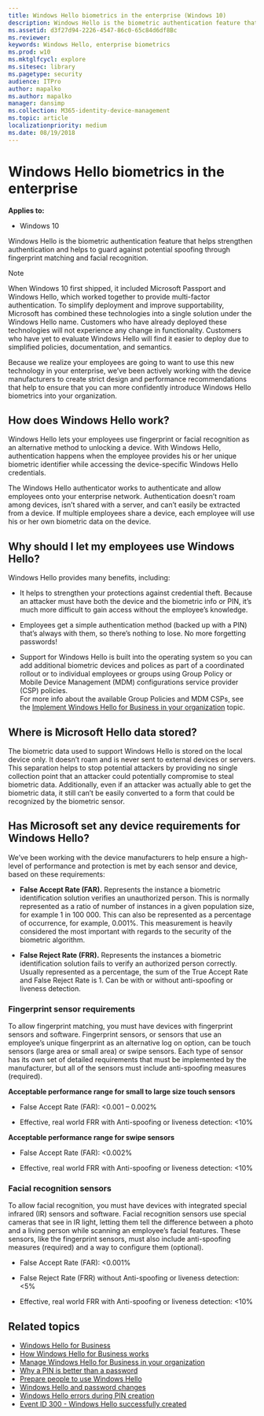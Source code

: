 ```yaml
---
title: Windows Hello biometrics in the enterprise (Windows 10)
description: Windows Hello is the biometric authentication feature that helps strengthen authentication and helps to guard against potential spoofing through fingerprint matching and facial recognition.
ms.assetid: d3f27d94-2226-4547-86c0-65c84d6df8Bc
ms.reviewer: 
keywords: Windows Hello, enterprise biometrics
ms.prod: w10
ms.mktglfcycl: explore
ms.sitesec: library
ms.pagetype: security
audience: ITPro
author: mapalko
ms.author: mapalko
manager: dansimp
ms.collection: M365-identity-device-management
ms.topic: article
localizationpriority: medium
ms.date: 08/19/2018
---
```


# Windows Hello biometrics in the enterprise

**Applies to:**
-   Windows 10

Windows Hello is the biometric authentication feature that helps strengthen authentication and helps to guard against potential spoofing through fingerprint matching and facial recognition.

>[!NOTE]
>When Windows 10 first shipped, it included Microsoft Passport and Windows Hello, which worked together to provide multi-factor authentication. To simplify deployment and improve supportability, Microsoft has combined these technologies into a single solution under the Windows Hello name. Customers who have already deployed these technologies will not experience any change in functionality. Customers who have yet to evaluate Windows Hello will find it easier to deploy due to simplified policies, documentation, and semantics.

Because we realize your employees are going to want to use this new technology in your enterprise, we’ve been actively working with the device manufacturers to create strict design and performance recommendations that help to ensure that you can more confidently introduce Windows Hello biometrics into your organization.

## How does Windows Hello work?
Windows Hello lets your employees use fingerprint or facial recognition as an alternative method to unlocking a device. With Windows Hello, authentication happens when the employee provides his or her unique biometric identifier while accessing the device-specific Windows Hello credentials.

The Windows Hello authenticator works to authenticate and allow employees onto your enterprise network. Authentication doesn’t roam among devices, isn’t shared with a server, and can’t easily be extracted from a device. If multiple employees share a device, each employee will use his or her own biometric data on the device.

## Why should I let my employees use Windows Hello?
Windows Hello provides many benefits, including:

-   It helps to strengthen your protections against credential theft. Because an attacker must have both the device and the biometric info or PIN, it’s much more difficult to gain access without the employee’s knowledge.

-   Employees get a simple authentication method (backed up with a PIN) that’s always with them, so there’s nothing to lose. No more forgetting passwords!

-   Support for Windows Hello is built into the operating system so you can add additional biometric devices and polices as part of a coordinated rollout or to individual employees or groups using Group Policy or Mobile Device Management (MDM) configurations service provider (CSP) policies.<br>For more info about the available Group Policies and MDM CSPs, see the [Implement Windows Hello for Business in your organization](hello-manage-in-organization.md) topic.

## Where is Microsoft Hello data stored?
The biometric data used to support Windows Hello is stored on the local device only. It doesn’t roam and is never sent to external devices or servers. This separation helps to stop potential attackers by providing no single collection point that an attacker could potentially compromise to steal biometric data. Additionally, even if an attacker was actually able to get the biometric data, it still can’t be easily converted to a form that could be recognized by the biometric sensor.

## Has Microsoft set any device requirements for Windows Hello?
We’ve been working with the device manufacturers to help ensure a high-level of performance and protection is met by each sensor and device, based on these requirements:

-   **False Accept Rate (FAR).** Represents the instance a biometric identification solution verifies an unauthorized person. This is normally represented as a ratio of number of instances in a given population size, for example 1 in 100 000. This can also be represented as a percentage of occurrence, for example, 0.001%. This measurement is heavily considered the most important with regards to the security of the biometric algorithm.

-   **False Reject Rate (FRR).** Represents the instances a biometric identification solution fails to verify an authorized person correctly. Usually represented as a percentage, the sum of the True Accept Rate and False Reject Rate is 1. Can be with or without anti-spoofing or liveness detection.

### Fingerprint sensor requirements
To allow fingerprint matching, you must have devices with fingerprint sensors and software. Fingerprint sensors, or sensors that use an employee’s unique fingerprint as an alternative log on option, can be touch sensors (large area or small area) or swipe sensors. Each type of sensor has its own set of detailed requirements that must be implemented by the manufacturer, but all of the sensors must include anti-spoofing measures (required).

**Acceptable performance range for small to large size touch sensors**

-   False Accept Rate (FAR): &lt;0.001 – 0.002%

-   Effective, real world FRR with Anti-spoofing or liveness detection: &lt;10%

**Acceptable performance range for swipe sensors**

-   False Accept Rate (FAR): &lt;0.002%

-   Effective, real world FRR with Anti-spoofing or liveness detection: &lt;10%

### Facial recognition sensors
To allow facial recognition, you must have devices with integrated special infrared (IR) sensors and software. Facial recognition sensors use special cameras that see in IR light, letting them tell the difference between a photo and a living person while scanning an employee’s facial features. These sensors, like the fingerprint sensors, must also include anti-spoofing measures (required) and a way to configure them (optional).

-   False Accept Rate (FAR): &lt;0.001%

-   False Reject Rate (FRR) without Anti-spoofing or liveness detection: &lt;5%

-   Effective, real world FRR with Anti-spoofing or liveness detection: &lt;10%

## Related topics
- [Windows Hello for Business](hello-identity-verification.md)
- [How Windows Hello for Business works](hello-how-it-works.md)
- [Manage Windows Hello for Business in your organization](hello-manage-in-organization.md)
- [Why a PIN is better than a password](hello-why-pin-is-better-than-password.md)
- [Prepare people to use Windows Hello](hello-prepare-people-to-use.md)
- [Windows Hello and password changes](hello-and-password-changes.md)
- [Windows Hello errors during PIN creation](hello-errors-during-pin-creation.md)
- [Event ID 300 - Windows Hello successfully created](hello-event-300.md)

 

 





